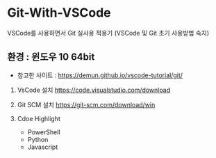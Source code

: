 # Git-With-VSCode
VSCode를 사용하면서 Git 실사용 적용기
(VSCode 및 Git 초기 사용방법 숙지)

## 환경 : 윈도우 10 64bit

* 참고한 사이트 : <https://demun.github.io/vscode-tutorial/git/>

1. VsCode 설치
<https://code.visualstudio.com/download>

1. Git SCM 설치
<https://git-scm.com/download/win>

1. Cdoe Highlight
    - PowerShell
    - Python
    - Javascript